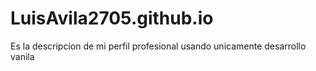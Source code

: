 # LuisAvila2705.github.io
Es la descripcion de mi perfil profesional usando unicamente desarrollo vanila
